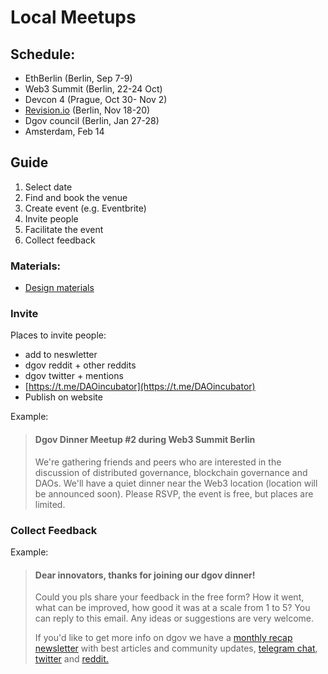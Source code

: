 # Local Meetups

## **Schedule:**

* EthBerlin \(Berlin, Sep 7-9\)
* Web3 Summit \(Berlin, 22-24 Oct\)
* Devcon 4 \(Prague, Oct 30- Nov 2\)
* [Revision.io](http://revision.io/) \(Berlin, Nov 18-20\)
* Dgov council \(Berlin, Jan 27-28\)
* Amsterdam, Feb 14

## **Guide**

1. Select date
2. Find and book the venue
3. Create event \(e.g. Eventbrite\)
4. Invite people
5. Facilitate the event
6. Collect feedback

### Materials: <a id="LocalMeetups-Createevent"></a>

* [Design materials](https://www.figma.com/file/VOljSsjBw43q9x6xi5ZYwNf0/DAO-Foundation?node-id=19%3A7)

### Invite <a id="LocalMeetups-Invite"></a>

Places to invite people:

* add to neswletter
* dgov reddit + other reddits
* dgov twitter + mentions
* [https://t.me/DAOincubator](https://t.me/DAOincubator)
* Publish on website

Example:

> #### Dgov Dinner Meetup \#2 during Web3 Summit Berlin <a id="LocalMeetups-DgovDinnerMeetup#2duringWeb3SummitBerlin"></a>
>
> We're gathering friends and peers who are interested in the discussion of distributed governance, blockchain governance and DAOs. We'll have a quiet dinner near the Web3 location \(location will be announced soon\). Please RSVP, the event is free, but places are limited.

### Collect Feedback <a id="LocalMeetups-CollectFeedback"></a>

Example:

> #### Dear innovators, thanks for joining our dgov dinner! <a id="LocalMeetups-Dearinnovators,thanksforjoiningourdgovdinner!"></a>
>
> Could you pls share your feedback in the free form? How it went, what can be improved, how good it was at a scale from 1 to 5? You can reply to this email. Any ideas or suggestions are very welcome.
>
> If you'd like to get more info on dgov we have a [monthly recap newsletter](https://dgov.foundation/newsletter) with best articles and community updates, [telegram chat](https://t.me/joinchat/E9cyAw9Ix0g4CS8PNTvR3g), [twitter](https://twitter.com/dgovearth) and [reddit.](https://reddit.com/r/dgov/)

####  <a id="LocalMeetups-Dearinnovators,thanksforjoiningourdgovdinner!"></a>

